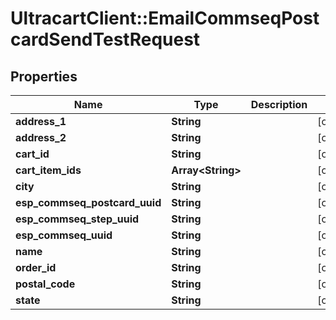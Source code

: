 # UltracartClient::EmailCommseqPostcardSendTestRequest

## Properties
Name | Type | Description | Notes
------------ | ------------- | ------------- | -------------
**address_1** | **String** |  | [optional] 
**address_2** | **String** |  | [optional] 
**cart_id** | **String** |  | [optional] 
**cart_item_ids** | **Array&lt;String&gt;** |  | [optional] 
**city** | **String** |  | [optional] 
**esp_commseq_postcard_uuid** | **String** |  | [optional] 
**esp_commseq_step_uuid** | **String** |  | [optional] 
**esp_commseq_uuid** | **String** |  | [optional] 
**name** | **String** |  | [optional] 
**order_id** | **String** |  | [optional] 
**postal_code** | **String** |  | [optional] 
**state** | **String** |  | [optional] 


